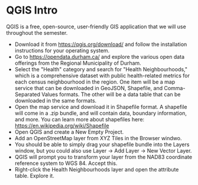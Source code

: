 # QGIS Intro

QGIS is a free, open-source, user-friendly GIS application that we will use throughout the semester. 

- Download it from https://qgis.org/download/ and follow the installation instructions for your operating system.
- Go to https://opendata.durham.ca/ and explore the various open data offerings from the Regional Municipality of Durham. 
 - Select the "Health" category and search for "Health Neighbourhoods," which is a comprehensive dataset with public health-related metrics for each census neighbourhood in the region. One item will be a map service that can be downloaded in GeoJSON, Shapefile, and Comma-Separated Values formats. The other will be a data table that can be downloaded in the same formats. 
 - Open the map service and download it in Shapefile format. A shapefile will come in a .zip bundle, and will contain data, boundary information, and more. You can learn more about shapefiles here: https://en.wikipedia.org/wiki/Shapefile
- Open QGIS and create a New Empty Project. 
- Add an OpenStreetMap layer from XYZ Tiles in the Browser windwo.
- You should be able to simply drag your shapefile bundle into the Layers window, but you could also use Layer -> Add Layer -> New Vector Layer.
- QGIS will prompt you to transform your layer from the NAD83 coordinate reference system to WGS 84. Accept this.
- Right-click the Health Neighbourhoods layer and open the attribute table. Explore it.
